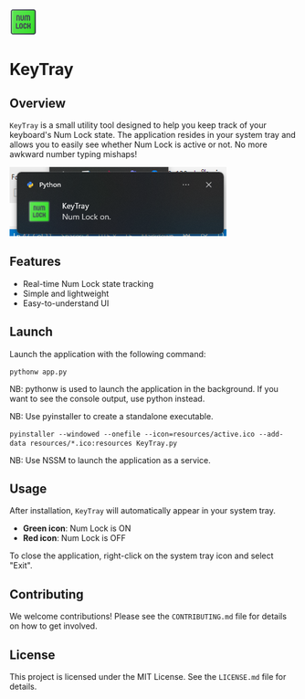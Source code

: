 ![Icon of KeyTray](resources/active.png) 
# KeyTray

## Overview

`KeyTray` is a small utility tool designed to help you keep track of your keyboard's Num Lock state. The application resides in your system tray and allows you to easily see whether Num Lock is active or not. No more awkward number typing mishaps!

![Screenshot of KeyTray](screenshot.png)

## Features

- Real-time Num Lock state tracking
- Simple and lightweight
- Easy-to-understand UI

## Launch

Launch the application with the following command:

    pythonw app.py

NB: pythonw is used to launch the application in the background. If you want to see the console output, use python instead.

NB: Use pyinstaller to create a standalone executable.
    
    pyinstaller --windowed --onefile --icon=resources/active.ico --add-data resources/*.ico:resources KeyTray.py

NB: Use NSSM to launch the application as a service.

## Usage

After installation, `KeyTray` will automatically appear in your system tray.

- **Green icon**: Num Lock is ON
- **Red icon**: Num Lock is OFF

To close the application, right-click on the system tray icon and select "Exit".

## Contributing

We welcome contributions! Please see the `CONTRIBUTING.md` file for details on how to get involved.

## License

This project is licensed under the MIT License. See the `LICENSE.md` file for details.
